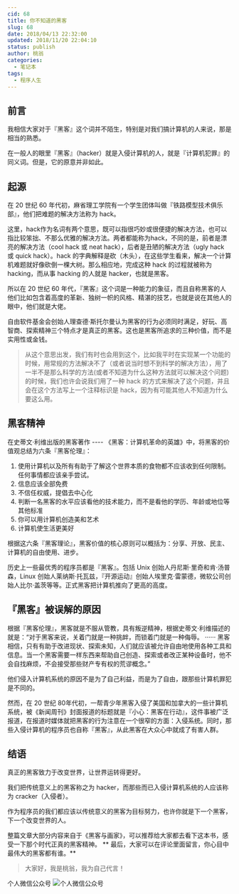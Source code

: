 ```yaml
---
cid: 68
title: 你不知道的黑客
slug: 68
date: 2018/04/13 22:32:00
updated: 2018/11/20 22:04:10
status: publish
author: 桃翁
categories: 
  - 笔记本
tags: 
  - 程序人生
---
```



## 前言
我相信大家对于『黑客』这个词并不陌生，特别是对我们搞计算机的人来说，那是相当的熟悉。

在一般人的眼里『黑客』（hacker）就是入侵计算机的人，就是『计算机犯罪』的同义词。但是，它的原意并非如此。

## 起源
在 20 世纪 60 年代初，麻省理工学院有一个学生团体叫做『铁路模型技术俱乐部』，他们把难题的解决方法称为 hack。

这里，hack作为名词有两个意思，既可以指很巧妙或很便捷的解决方法，也可以指比较笨拙、不那么优雅的解决方法。两者都能称为hack，不同的是，前者是漂亮的解决方法（cool hack 或 neat hack），后者是丑陋的解决方法（ugly hack 或 quick hack）。hack 的字典解释是砍（木头），在这些学生看来，解决一个计算机难题就好像砍倒一棵大树。那么相应地，完成这种 hack 的过程就被称为 hacking，而从事 hacking 的人就是 hacker，也就是黑客。

所以在 20 世纪 60 年代，『黑客』这个词是一种能力的象征，而且自称黑客的人他们比如包含着高度的革新、独树一帜的风格、精湛的技艺，也就是说在其他人的眼中，他们就是大佬。

自由软件基金会创始人理查德·斯托尔曼认为黑客的行为必须同时满足，好玩、高智商、探索精神三个特点才是真正的黑客。这也是黑客所追求的三种价值，而不是实用性或金钱。

> 从这个意思出发，我们有时也会用到这个，比如我平时在实现某一个功能的时候，用常规的方法解决不了（或者说当时想不到科学的解决方法），用了一半不是那么科学的方法(或者不知道为什么这种方法就可以解决这个问题)的时候，我们也许会说我们用了一种 hack 的方式来解决了这个问题，并且会在这个方法写上一个注释标识是 hack，因为有可能其他人不知道为什么要这么用。

## 黑客精神
在史蒂文·利维出版的黑客著作 ---- 《黑客：计算机革命的英雄》中，将黑客的价值观总结为六条『黑客伦理』：

1. 使用计算机以及所有有助于了解这个世界本质的食物都不应该收到任何限制。任何事情都应该亲手尝试。
2. 信息应该全部免费
3. 不信任权威，提倡去中心化
4. 判断一名黑客的水平应该看他的技术能力，而不是看他的学历、年龄或地位等其他标准
5. 你可以用计算机创造美和艺术
6. 计算机使生活更美好

根据这六条『黑客理论』，黑客价值的核心原则可以概括为：分享、开放、民主、计算机的自由使用、进步。

历史上一些最优秀的程序员都是『黑客』。包括 Unix 创始人丹尼斯·里奇和肯·汤普森，Linux 创始人莱纳斯·托瓦兹，『开源运动』创始人埃里克·雷蒙德，微软公司创始人比尔·盖茨等等。正式黑客把计算机推向了更高的高度。

## 『黑客』被误解的原因
根据『黑客伦理』，黑客就是不服从管教，具有叛逆精神，根据史蒂文·利维描述的就是：“对于黑客来说，关着门就是一种挑衅，而锁着门就是一种侮辱。 ······ 黑客相信，只有有助于改进现状、探索未知，人们就应该被允许自由地使用各种工具和信息。当一个黑客需要一样东西来帮助自己创造、探索或者改正某种设备时，他不会自找麻烦，不会接受那些财产专有权的荒谬概念。”

他们侵入计算机系统的原因不是为了自己利益，而是为了自由，跟那些计算机罪犯是不同的。

然而，在 20 世纪 80年代初，一帮青少年黑客入侵了美国和加拿大的一些计算机系统，被《新闻周刊》封面报道的标题就是『小心：黑客在行动』，这件事被广泛报道，在报道时媒体就把黑客的行为注意在一个很窄的方面：入侵系统。同时，那些入侵计算机的程序员也自称『黑客』，从此黑客在大众心中就成了有害人群。

## 结语
真正的黑客致力于改变世界，让世界运转得更好。

我们把传统意义上的黑客称之为 hacker，而那些而已入侵计算机系统的人应该称为 cracker（入侵者）。

作为程序员的我们都应该以传统意义的黑客为目标努力，也许你就是下一个黑客，下一个改变世界的人。

整篇文章大部分内容来自于《黑客与画家》，可以推荐给大家都去看下这本书，感受一下那个时代正真的黑客精神。
**
最后，大家可以在评论里面留言，你心目中最伟大的黑客都有谁。**


> 大家好，我是桃翁，我为自己代言！


个人微信公众号
![个人微信公众号](https://user-gold-cdn.xitu.io/2018/3/20/1624401bdefb8018?w=430&h=430&f=jpeg&s=22318)

